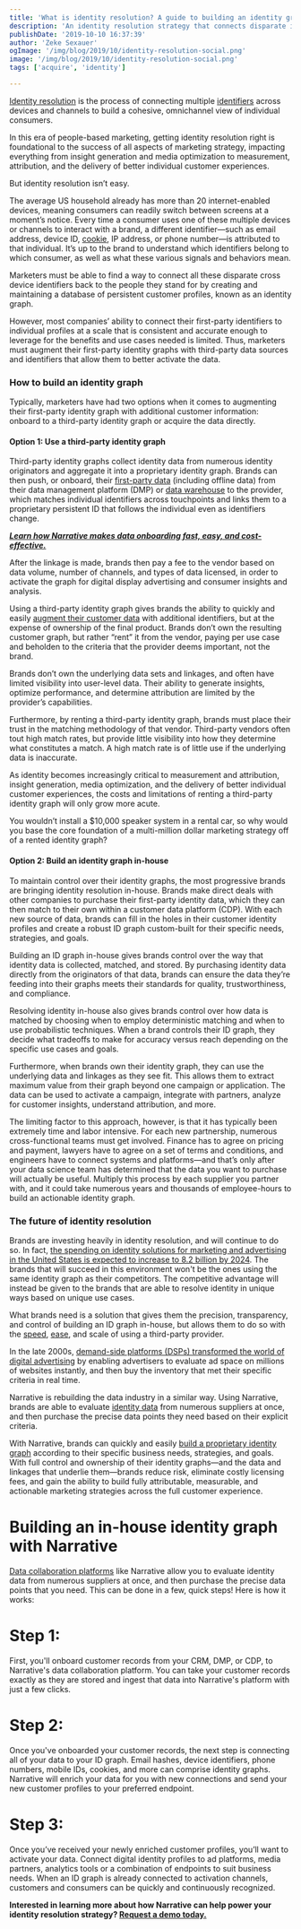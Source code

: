 ```yaml
---
title: 'What is identity resolution? A guide to building an identity graph'
description: 'An identity resolution strategy that connects disparate identifiers to persistent customer profiles, an identity graph, is imperative for marketing success'
publishDate: '2019-10-10 16:37:39'
author: 'Zeke Sexauer'
ogImage: '/img/blog/2019/10/identity-resolution-social.png'
image: '/img/blog/2019/10/identity-resolution-social.png'
tags: ['acquire', 'identity']

---
```

[Identity resolution](https://www.narrative.io/solutions/identity-resolution) is the process of connecting multiple [identifiers](https://www.narrative.io/data-types/digital-identity-data) across devices and channels to build a cohesive, omnichannel view of individual consumers.

In this era of people-based marketing, getting identity resolution right is foundational to the success of all aspects of marketing strategy, impacting everything from insight generation and media optimization to measurement, attribution, and the delivery of better individual customer experiences.

But identity resolution isn’t easy.

The average US household already has more than 20 internet-enabled devices, meaning consumers can readily switch between screens at a moment’s notice. Every time a consumer uses one of these multiple devices or channels to interact with a brand, a different identifier—such as email address, device ID, [cookie](/blog/what-to-do-when-your-cookies-are-taken-away), IP address, or phone number—is attributed to that individual. It’s up to the brand to understand which identifiers belong to which consumer, as well as what these various signals and behaviors mean.

Marketers must be able to find a way to connect all these disparate cross device identifiers back to the people they stand for by creating and maintaining a database of persistent customer profiles, known as an identity graph. 

However, most companies’ ability to connect their first-party identifiers to individual profiles at a scale that is consistent and accurate enough to leverage for the benefits and use cases needed is limited. Thus, marketers must augment their first-party identity graphs with third-party data sources and identifiers that allow them to better activate the data.

### How to build an identity graph

Typically, marketers have had two options when it comes to augmenting their first-party identity graph with additional customer information: onboard to a third-party identity graph or acquire the data directly.

#### Option 1: Use a third-party identity graph

Third-party identity graphs collect identity data from numerous identity originators and aggregate it into a proprietary identity graph. Brands can then push, or onboard, their [first-party data](/blog/first-party-second-party-third-party-data) (including offline data) from their data management platform (DMP) or [data warehouse](/blog/data-lakes-data-warehouses-and-data-marts) to the provider, which matches individual identifiers across touchpoints and links them to a proprietary persistent ID that follows the individual even as identifiers change.

[_**Learn how Narrative makes data onboarding fast, easy, and cost-effective.**_](/blog/universal-onboarding)

After the linkage is made, brands then pay a fee to the vendor based on data volume, number of channels, and types of data licensed, in order to activate the graph for digital display advertising and consumer insights and analysis.

Using a third-party identity graph gives brands the ability to quickly and easily [augment their customer data](/blog/gain-a-competitive-edge-with-a-new-data-enrichment-strategy) with additional identifiers, but at the expense of ownership of the final product. Brands don’t own the resulting customer graph, but rather “rent” it from the vendor, paying per use case and beholden to the criteria that the provider deems important, not the brand.

Brands don’t own the underlying data sets and linkages, and often have limited visibility into user-level data. Their ability to generate insights, optimize performance, and determine attribution are limited by the provider’s capabilities.

Furthermore, by renting a third-party identity graph, brands must place their trust in the matching methodology of that vendor. Third-party vendors often tout high match rates, but provide little visibility into how they determine what constitutes a match. A high match rate is of little use if the underlying data is inaccurate. 

As identity becomes increasingly critical to measurement and attribution, insight generation, media optimization, and the delivery of better individual customer experiences, the costs and limitations of renting a third-party identity graph will only grow more acute.

You wouldn’t install a $10,000 speaker system in a rental car, so why would you base the core foundation of a multi-million dollar marketing strategy off of a rented identity graph?

#### Option 2: Build an identity graph in-house

To maintain control over their identity graphs, the most progressive brands are bringing identity resolution in-house. Brands make direct deals with other companies to purchase their first-party identity data, which they can then match to their own within a customer data platform (CDP). With each new source of data, brands can fill in the holes in their customer identity profiles and create a robust ID graph custom-built for their specific needs, strategies, and goals.

Building an ID graph in-house gives brands control over the way that identity data is collected, matched, and stored. By purchasing identity data directly from the originators of that data, brands can ensure the data they’re feeding into their graphs meets their standards for quality, trustworthiness, and compliance. 

Resolving identity in-house also gives brands control over how data is matched by choosing when to employ deterministic matching and when to use probabilistic techniques. When a brand controls their ID graph, they decide what tradeoffs to make for accuracy versus reach depending on the specific use cases and goals.

Furthermore, when brands own their identity graph, they can use the underlying data and linkages as they see fit. This allows them to extract maximum value from their graph beyond one campaign or application. The data can be used to activate a campaign, integrate with partners, analyze for customer insights, understand attribution, and more.

The limiting factor to this approach, however, is that it has typically been extremely time and labor intensive. For each new partnership, numerous cross-functional teams must get involved. Finance has to agree on pricing and payment, lawyers have to agree on a set of terms and conditions, and engineers have to connect systems and platforms—and that’s only after your data science team has determined that the data you want to purchase will actually be useful. Multiply this process by each supplier you partner with, and it could take numerous years and thousands of employee-hours to build an actionable identity graph.

### The future of identity resolution

Brands are investing heavily in identity resolution, and will continue to do so. In fact, [the spending on identity solutions for marketing and advertising in the United States is expected to increase to 8.2 billion by 2024](https://www.statista.com/statistics/1202661/identity-solutions-usa/). The brands that will succeed in this environment won't be the ones using the same identity graph as their competitors. The competitive advantage will instead be given to the brands that are able to resolve identity in unique ways based on unique use cases.

What brands need is a solution that gives them the precision, transparency, and control of building an ID graph in-house, but allows them to do so with the [speed](/blog/speed-matters), [ease](/blog/the-spotify-of-data), and scale of using a third-party provider.

In the late 2000s, [demand-side platforms (DSPs) transformed the world of digital advertising](https://www.mobidea.com/academy/demand-side-platforms/) by enabling advertisers to evaluate ad space on millions of websites instantly, and then buy the inventory that met their specific criteria in real time.

Narrative is rebuilding the data industry in a similar way. Using Narrative, brands are able to evaluate [identity data](https://www.narrative.io/data-types/digital-identity-data) from numerous suppliers at once, and then purchase the precise data points they need based on their explicit criteria. 

With Narrative, brands can quickly and easily [build a proprietary identity graph](https://www.narrative.io/solutions/identity-resolution) according to their specific business needs, strategies, and goals. With full control and ownership of their identity graphs—and the data and linkages that underlie them—brands reduce risk, eliminate costly licensing fees, and gain the ability to build fully attributable, measurable, and actionable marketing strategies across the full customer experience.

Building an in-house identity graph with Narrative
==================================================

[Data collaboration platforms](https://www.narrative.io) like Narrative allow you to evaluate identity data from numerous suppliers at once, and then purchase the precise data points that you need. This can be done in a few, quick steps! Here is how it works:

**Step 1:** 
============

First, you'll onboard customer records from your CRM, DMP, or CDP, to Narrative's data collaboration platform. You can take your customer records exactly as they are stored and ingest that data into Narrative's platform with just a few clicks.

**Step 2:** 
============

Once you've onboarded your customer records, the next step is connecting all of your data to your ID graph. Email hashes, device identifiers, phone numbers, mobile IDs, cookies, and more can comprise identity graphs. Narrative will enrich your data for you with new connections and send your new customer profiles to your preferred endpoint.

**Step 3:** 
============

Once you’ve received your newly enriched customer profiles, you’ll want to activate your data. Connect digital identity profiles to ad platforms, media partners, analytics tools or a combination of endpoints to suit business needs. When an ID graph is already connected to activation channels, customers and consumers can be quickly and continuously recognized.

**Interested in learning more about how Narrative can help power your identity resolution strategy? [Request a demo today.](https://www.narrative.io/get-started)**
